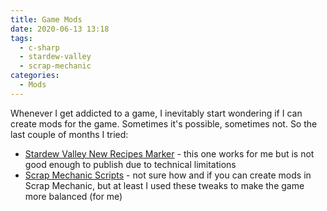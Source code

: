 ```yaml
---
title: Game Mods
date: 2020-06-13 13:18
tags:
  - c-sharp
  - stardew-valley
  - scrap-mechanic
categories:
  - Mods
---
```


Whenever I get addicted to a game, I inevitably start wondering if I can create mods for the game.<!-- more --> Sometimes it's possible, sometimes not. So the last couple of months I tried:

- [Stardew Valley New Recipes Marker](https://github.com/slothsoft/stardew-new-recipes-marker)  - this one works for me but is not good enough to publish due to technical limitations
- [Scrap Mechanic Scripts](https://github.com/slothsoft/scrap-mechanic-scripts) - not sure how and if you can create mods in Scrap Mechanic, but at least I used these tweaks to make the game more balanced (for me)